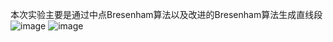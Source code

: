 本次实验主要是通过中点Bresenham算法以及改进的Bresenham算法生成直线段
![image](https://user-images.githubusercontent.com/102286754/174843174-2c212cf7-1416-48f4-9d67-a1af5a5ba570.png)
![image](https://user-images.githubusercontent.com/102286754/174843492-fda66b88-bc60-4bdf-96a9-30ad314744e2.png)
